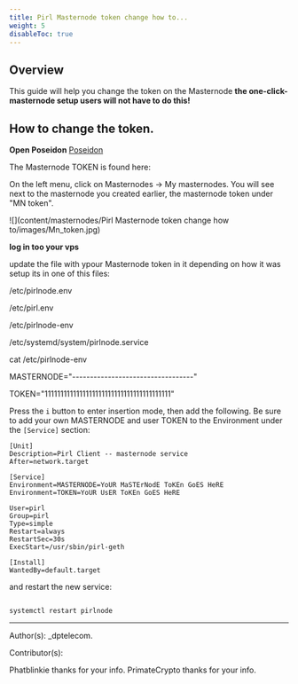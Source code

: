 ```yaml
---
title: Pirl Masternode token change how to...
weight: 5
disableToc: true
---
```


## Overview

This guide will help you change the token on the Masternode
**the one-click-masternode setup users will not have to do this!**


## How to change the token.

**Open Poseidon** [Poseidon](https://poseidon.pirl.io/accounts/masternodes-list-private/)

The Masternode TOKEN is found here:

On the left menu, click on Masternodes -> My masternodes. 
You will see next to the masternode you created earlier, the masternode token under "MN token".

![](content/masternodes/Pirl Masternode token change how to/images/Mn_token.jpg)


**log in too your vps**

update the file with ypour Masternode token in it 
depending on how it was setup its in one of this files:

/etc/pirlnode.env

/etc/pirl.env

/etc/pirlnode-env

/etc/systemd/system/pirlnode.service

cat /etc/pirlnode-env

MASTERNODE="----------------------------------"

TOKEN="1111111111111111111111111111111111111111"


Press the `i` button to enter insertion mode, then add the following.  Be sure to add your own MASTERNODE and user TOKEN to the Environment under the `[Service]` section:
```
[Unit]
Description=Pirl Client -- masternode service
After=network.target

[Service]
Environment=MASTERNODE=YoUR MaSTErNodE ToKEn GoES HeRE
Environment=TOKEN=YoUR UsER ToKEn GoES HeRE

User=pirl
Group=pirl
Type=simple
Restart=always
RestartSec=30s
ExecStart=/usr/sbin/pirl-geth

[Install]
WantedBy=default.target
```

and restart the new service:
```

systemctl restart pirlnode
```


---
Author(s):
_dptelecom.

Contributor(s):

Phatblinkie thanks for your info.
PrimateCrypto thanks for your info.

